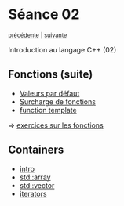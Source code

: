 # Séance 02

<p><sup><a href="../s01">précédente</a> | <a href="../s03">suivante</a></sup></p>

Introduction au langage C++ (02)

## Fonctions (suite)

- [Valeurs par défaut](functions.md#valeurs-par-défaut)
- [Surcharge de fonctions](functions.md#surcharge-de-fonctions)
- [function template](functions.md#function-template)

=> [exercices sur les fonctions](exercices/01.md)

## Containers

- [intro](containers.md#containers)
- [std::array](containers.md#stdarray)
- [std::vector](containers.md#stdvector)
- [iterators](containers.md#iterateurs)

